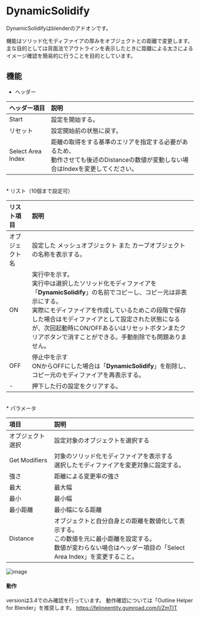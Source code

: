 # DynamicSolidify
DynamicSolidifyはblenderのアドオンです。

機能はソリッド化モディファイアの厚みをオブジェクトとの距離で変更します。
主な目的としては背面法でアウトラインを表示したときに距離による太さによるイメージ確認を簡易的に行うことを目的としています。

## 機能

* ヘッダー

|ヘッダー項目|説明|
|:----|:----|
|Start|設定を開始する。|
|リセット|設定開始前の状態に戻す。|
|Select Area Index|距離の取得をする基準のエリアを指定する必要があるため、<br>動作させても後述のDistanceの数値が変動しない場合はIndexを変更してください。|

<br>
* リスト（10個まで設定可）

|リスト項目|説明|
|:----|:----|
|オブジェクト名|設定した メッシュオブジェクト また カーブオブジェクト の名称を表示する。|
|ON|実行中を示す。<br>実行中は選択したソリッド化モディファイアを「__DynamicSolidify__」の名前でコピーし、コピー元は非表示にする。<br>実際にモディファイアを作成しているためこの段階で保存した場合はモディファイアとして設定された状態になるが、次回起動時にON/OFFあるいはリセットボタンまたクリアボタンで消すことができる。手動削除でも問題ありません。|
|OFF|停止中を示す<br>ONからOFFにした場合は「__DynamicSolidify__」を削除し、コピー元のモディファイアを再表示する。|
|-|押下した行の設定をクリアする。|

<br>
* パラメータ

|項目|説明|
|:----|:----|
|オブジェクト選択|設定対象のオブジェクトを選択する|
|Get Modifiers|対象のソリッド化モディファイアを表示する<br>選択したモディファイアを変更対象に設定する。
|強さ|距離による変更率の強さ|
|最大|最大幅|
|最小|最小幅|
|最小距離|最小幅になる距離|
|Distance|オブジェクトと自分自身との距離を数値化して表示する。<br>この数値を元に最小距離を設定する。<br>数値が変わらない場合はヘッダー項目の「Select Area Index」を変更すること。


![image](https://user-images.githubusercontent.com/124477558/224496802-64013708-0f6f-4fb6-9991-54b625bbd807.png)

#### 動作
versionは3.4でのみ確認を行っています。
動作確認については「Outline Helper for Blender」を推奨します。
https://felineentity.gumroad.com/l/ZmTIT